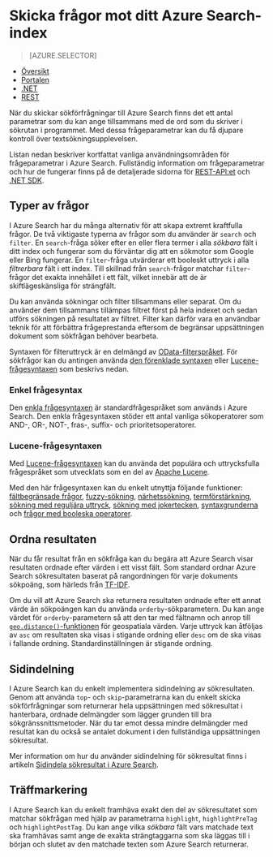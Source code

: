 <properties
    pageTitle="Skicka frågor mot ditt Azure Search-index | Microsoft Azure | Värdbaserad söktjänst i molnet"
    description="Skapa en sökfråga i Azure Search och använd sökparametrar för att filtrera och sortera sökresultat."
    services="search"
    documentationCenter=""
    authors="ashmaka"
/>

<tags
    ms.service="search"
    ms.devlang="na"
    ms.workload="search"
    ms.topic="get-started-article"
    ms.tgt_pltfrm="na"
    ms.date="08/29/2016"
    ms.author="ashmaka"/>


# Skicka frågor mot ditt Azure Search-index
> [AZURE.SELECTOR]
- [Översikt](search-query-overview.md)
- [Portalen](search-explorer.md)
- [.NET](search-query-dotnet.md)
- [REST](search-query-rest-api.md)

När du skickar sökförfrågningar till Azure Search finns det ett antal parametrar som du kan ange tillsammans med de ord som du skriver i sökrutan i programmet. Med dessa frågeparametrar kan du få djupare kontroll över textsökningsupplevelsen.

Listan nedan beskriver kortfattat vanliga användningsområden för frågeparametrar i Azure Search. Fullständig information om frågeparametrar och hur de fungerar finns på de detaljerade sidorna för [REST-API:et](https://msdn.microsoft.com/library/azure/dn798927.aspx) och [.NET SDK](https://msdn.microsoft.com/library/azure/microsoft.azure.search.models.searchparameters_properties.aspx).

## Typer av frågor

I Azure Search har du många alternativ för att skapa extremt kraftfulla frågor. De två viktigaste typerna av frågor som du använder är `search` och `filter`. En `search`-fråga söker efter en eller flera termer i alla _sökbara_ fält i ditt index och fungerar som du förväntar dig att en sökmotor som Google eller Bing fungerar. En `filter`-fråga utvärderar ett booleskt uttryck i alla _filtrerbara_ fält i ett index. Till skillnad från `search`-frågor matchar `filter`-frågor det exakta innehållet i ett fält, vilket innebär att de är skiftlägeskänsliga för strängfält.

Du kan använda sökningar och filter tillsammans eller separat. Om du använder dem tillsammans tillämpas filtret först på hela indexet och sedan utförs sökningen på resultatet av filtret. Filter kan därför vara en användbar teknik för att förbättra frågeprestanda eftersom de begränsar uppsättningen dokument som sökfrågan behöver bearbeta.

Syntaxen för filteruttryck är en delmängd av [OData-filterspråket](https://msdn.microsoft.com/library/azure/dn798921.aspx). För sökfrågor kan du antingen använda [den förenklade syntaxen](https://msdn.microsoft.com/library/azure/dn798920.aspx) eller [Lucene-frågesyntaxen](https://msdn.microsoft.com/library/azure/mt589323.aspx) som beskrivs nedan.

### Enkel frågesyntax
Den [enkla frågesyntaxen](https://msdn.microsoft.com/library/azure/dn798920.aspx) är standardfrågespråket som används i Azure Search. Den enkla frågesyntaxen stöder ett antal vanliga sökoperatorer som AND-, OR-, NOT-, fras-, suffix- och prioritetsoperatorer.

### Lucene-frågesyntaxen
Med [Lucene-frågesyntaxen](https://msdn.microsoft.com/library/azure/mt589323.aspx) kan du använda det populära och uttrycksfulla frågespråket som utvecklats som en del av [Apache Lucene](https://lucene.apache.org/core/4_10_2/queryparser/org/apache/lucene/queryparser/classic/package-summary.html).

Med den här frågesyntaxen kan du enkelt utnyttja följande funktioner: [fältbegränsade frågor](https://msdn.microsoft.com/library/azure/mt589323.aspx#bkmk_fields), [fuzzy-sökning](https://msdn.microsoft.com/library/azure/mt589323.aspx#bkmk_fuzzy), [närhetssökning](https://msdn.microsoft.com/library/azure/mt589323.aspx#bkmk_proximity), [termförstärkning](https://msdn.microsoft.com/library/azure/mt589323.aspx#bkmk_termboost), [sökning med reguljära uttryck](https://msdn.microsoft.com/library/azure/mt589323.aspx#bkmk_regex), [sökning med jokertecken](https://msdn.microsoft.com/library/azure/mt589323.aspx#bkmk_wildcard), [syntaxgrunderna](https://msdn.microsoft.com/library/azure/mt589323.aspx#bkmk_syntax) och [frågor med booleska operatorer](https://msdn.microsoft.com/library/azure/mt589323.aspx#bkmk_boolean).



## Ordna resultaten
När du får resultat från en sökfråga kan du begära att Azure Search visar resultaten ordnade efter värden i ett visst fält. Som standard ordnar Azure Search sökresultaten baserat på rangordningen för varje dokuments sökpoäng, som härleds från [TF-IDF](https://en.wikipedia.org/wiki/Tf%E2%80%93idf).

Om du vill att Azure Search ska returnera resultaten ordnade efter ett annat värde än sökpoängen kan du använda `orderby`-sökparametern. Du kan ange värdet för `orderby`-parametern så att den tar med fältnamn och anrop till [`geo.distance()`-funktionen](https://msdn.microsoft.com/library/azure/dn798921.aspx) för geospatiala värden. Varje uttryck kan åtföljas av `asc` om resultaten ska visas i stigande ordning eller `desc` om de ska visas i fallande ordning. Standardinställningen är stigande ordning.

## Sidindelning
I Azure Search kan du enkelt implementera sidindelning av sökresultaten. Genom att använda `top`- och `skip`-parametrarna kan du enkelt skicka sökförfrågningar som returnerar hela uppsättningen med sökresultat i hanterbara, ordnade delmängder som lägger grunden till bra sökgränssnittsmetoder. När du tar emot dessa mindre delmängder med resultat kan du också se antalet dokument i den fullständiga uppsättningen sökresultat.

Mer information om hur du använder sidindelning för sökresultat finns i artikeln [Sidindela sökresultat i Azure Search](search-pagination-page-layout.md).


## Träffmarkering
I Azure Search kan du enkelt framhäva exakt den del av sökresultatet som matchar sökfrågan med hjälp av parametrarna `highlight`, `highlightPreTag` och `highlightPostTag`. Du kan ange vilka _sökbara_ fält vars matchade text ska framhävas samt ange de exakta strängtaggarna som ska läggas till i början och slutet av den matchade texten som Azure Search returnerar.



<!--HONumber=Sep16_HO3-->


